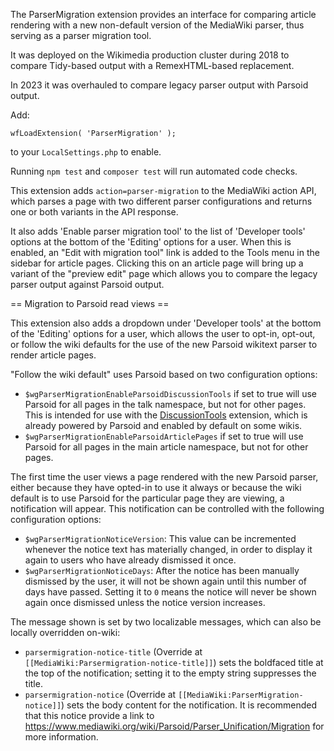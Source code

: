 The ParserMigration extension provides an interface for comparing
article rendering with a new non-default version of the MediaWiki
parser, thus serving as a parser migration tool.

It was deployed on the Wikimedia production cluster during 2018 to
compare Tidy-based output with a RemexHTML-based replacement.

In 2023 it was overhauled to compare legacy parser output with
Parsoid output.

Add:
```
wfLoadExtension( 'ParserMigration' );
```
to your `LocalSettings.php` to enable.

Running `npm test` and `composer test` will run automated code checks.

This extension adds `action=parser-migration` to the MediaWiki action
API, which parses a page with two different parser configurations and
returns one or both variants in the API response.

It also adds 'Enable parser migration tool' to the list of 'Developer
tools' options at the bottom of the 'Editing' options for a user.
When this is enabled, an "Edit with migration tool" link is added to
the Tools menu in the sidebar for article pages.  Clicking this on an
article page will bring up a variant of the "preview edit" page which
allows you to compare the legacy parser output against Parsoid output.

== Migration to Parsoid read views ==

This extension also adds a dropdown under 'Developer tools' at the
bottom of the 'Editing' options for a user, which allows the user
to opt-in, opt-out, or follow the wiki defaults for the use of
the new Parsoid wikitext parser to render article pages.

"Follow the wiki default" uses Parsoid based on two configuration
options:
* `$wgParserMigrationEnableParsoidDiscussionTools` if set to true will
  use Parsoid for all pages in the talk namespace, but not for other
  pages.  This is intended for use with the
  [DiscussionTools](https://www.mediawiki.org/wiki/Extension:DiscussionTools)
  extension, which is already powered by Parsoid and enabled by
  default on some wikis.
* `$wgParserMigrationEnableParsoidArticlePages` if set to true will
  use Parsoid for all pages in the main article namespace, but not for other
  pages.

The first time the user views a page rendered with the new Parsoid
parser, either because they have opted-in to use it always or because
the wiki default is to use Parsoid for the particular page they are
viewing, a notification will appear.  This notification can be
controlled with the following configuration options:

* `$wgParserMigrationNoticeVersion`: This value can be incremented
whenever the notice text has materially changed, in order to display
it again to users who have already dismissed it once.
* `$wgParserMigrationNoticeDays`:  After the notice has been manually
dismissed by the user, it will not be shown again until this number
of days have passed.  Setting it to `0` means the notice will never
be shown again once dismissed unless the notice version increases.

The message shown is set by two localizable messages, which can also
be locally overridden on-wiki:
* `parsermigration-notice-title`
(Override at `[[MediaWiki:Parsermigration-notice-title]]`)
sets the boldfaced title at the top of the notification; setting it
to the empty string suppresses the title.
* `parsermigration-notice`
(Override at `[[MediaWiki:ParserMigration-notice]]`)
sets the body content for the notification.  It is recommended that
this notice provide a link to
https://www.mediawiki.org/wiki/Parsoid/Parser_Unification/Migration
for more information.
